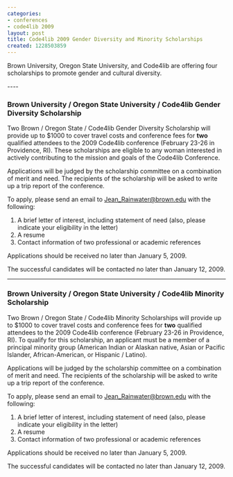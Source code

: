 ```yaml
---
categories:
- conferences
- code4lib 2009
layout: post
title: Code4lib 2009 Gender Diversity and Minority Scholarships
created: 1228503859
---
```

<p>Brown University, Oregon State University, and Code4lib are offering four scholarships to promote gender and cultural diversity.</p>
<!--break-->
----

<h3><strong>Brown University / Oregon State University / Code4lib Gender Diversity Scholarship</strong></h3>

Two Brown / Oregon State / Code4lib Gender Diversity Scholarship will provide up to $1000 to cover travel costs and conference fees for <strong>two</strong> qualified attendees to the 2009 Code4lib conference (February 23-26 in Providence, RI). These scholarships are eligible to any woman interested in actively contributing to the mission and goals of the Code4lib Conference. 

Applications will be judged by the scholarship committee on a combination of merit and need. The recipients of the scholarship will be asked to write up a trip report of the conference.

To apply, please send an email to Jean_Rainwater@brown.edu with the following:
<ol>
<li>A brief letter of interest, including statement of need (also, please indicate your eligibility in the letter)</li>

<li>A resume</li>

<li>Contact information of two professional or academic references</li>
</ol>

Applications should be received no later than January 5, 2009.

The successful candidates will be contacted no later than January 12, 2009.

----

<h3><strong>Brown University / Oregon State University / Code4lib Minority Scholarship</strong></h3>

Two Brown / Oregon State / Code4lib Minority Scholarships will provide up to $1000 to cover travel costs and conference fees for <strong>two</strong> qualified attendees to the 2009 Code4lib conference (February 23-26 in Providence, RI). To qualify for this scholarship, an applicant must be a member of a principal minority group (American Indian or Alaskan native, Asian or Pacific Islander, African-American, or Hispanic / Latino).

Applications will be judged by the scholarship committee on a combination of merit and need. The recipients of the scholarship will be asked to write up a trip report of the conference.

To apply, please send an email to Jean_Rainwater@brown.edu with the following:
<ol>
<li>A brief letter of interest, including statement of need (also, please indicate your eligibility in the letter)</li>

<li>A resume</li>

<li>Contact information of two professional or academic references</li>
</ol>

Applications should be received no later than January 5, 2009.

The successful candidates will be contacted no later than January 12, 2009.
